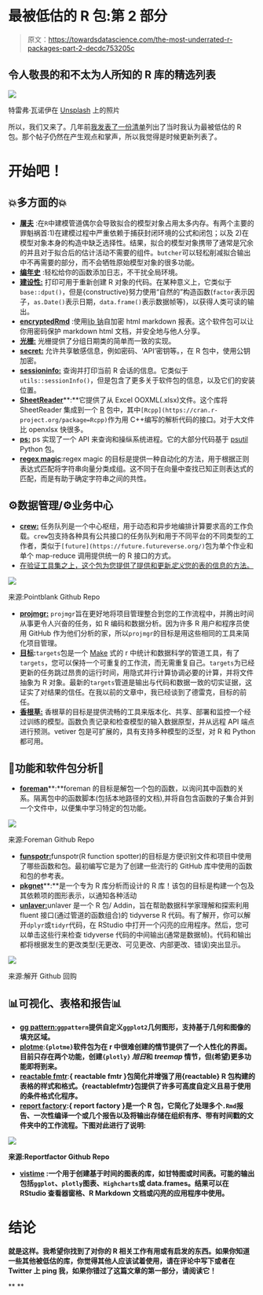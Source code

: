 # 最被低估的 R 包:第 2 部分

> 原文：<https://towardsdatascience.com/the-most-underrated-r-packages-part-2-decdc753205c>

## 令人敬畏的和不太为人所知的 R 库的精选列表

![](img/2f7d216da3fc79c17606115395879935.png)

特雷弗·瓦诺伊在 [Unsplash](https://unsplash.com?utm_source=medium&utm_medium=referral) 上的照片

所以，我们又来了。几年前[我发表了一份清单](/the-most-underrated-r-packages-254e4a6516a1)列出了当时我认为最被低估的 R 包。那个帖子仍然在产生观点和掌声，所以我觉得是时候更新列表了。

# 开始吧！

## 💥多方面的💥

*   [**屠夫**](https://github.com/tidymodels/butcher) :在`R`中建模管道偶尔会导致拟合的模型对象占用太多内存。有两个主要的罪魁祸首:1)在建模过程中严重依赖于捕获封闭环境的公式和闭包；以及 2)在模型对象本身的构造中缺乏选择性。结果，拟合的模型对象携带了通常是冗余的并且对于拟合后的估计活动不需要的组件。`butcher`可以轻松削减拟合输出中不再需要的部分，而不会牺牲原始模型对象的很多功能。
*   [**编年史**](https://github.com/b-rodrigues/chronicler) :轻松给你的函数添加日志，不干扰全局环境。
*   [**建设性:**](https://github.com/cynkra/constructive) 打印可用于重新创建 R 对象的代码。在某种意义上，它类似于`base::dput()`，但是{constructive}努力使用“自然的”构造函数(`factor`表示因子，`as.Date()`表示日期，`data.frame()`表示数据帧等)，以获得人类可读的输出。
*   [**encryptedRmd**](https://github.com/dirkschumacher/encryptedRmd) :使用[lib 钠](https://doc.libsodium.org/)自加密 html markdown 报表。这个软件包可以让你用密码保护 markdown html 文档，并安全地与他人分享。
*   [**光栅:**](https://github.com/reconverse/grates) 光栅提供了分组日期类的简单而一致的实现。
*   [**secret:**](https://github.com/gaborcsardi/secret) 允许共享敏感信息，例如密码、‘API’密钥等。，在 R 包中，使用公钥加密。
*   [**sessioninfo:**](https://github.com/r-lib/sessioninfo) 查询并打印当前 R 会话的信息。它类似于`utils::sessionInfo()`，但是包含了更多关于软件包的信息，以及它们的安装位置。
*   [**SheetReader**](https://github.com/fhenz/SheetReader-r)**:**它提供了从 Excel OOXML(.xlsx)文件。这个库将 SheetReader 集成到一个 [R](https://www.r-project.org/) 包中，其中`[Rcpp](https://cran.r-project.org/package=Rcpp)`作为用 C++编写的解析代码的接口。对于大文件比 openxlsx 快很多。
*   [**ps:**](https://github.com/r-lib/ps) ps 实现了一个 API 来查询和操纵系统进程。它的大部分代码基于 [psutil](https://github.com/giampaolo/psutil) Python 包。
*   [**regex magic**](https://github.com/jonocarroll/regexmagic):regex magic 的目标是提供一种自动化的方法，用于根据正则表达式匹配将字符串向量分类成组。这不同于在向量中查找已知正则表达式的匹配，而是有助于确定字符串之间的共性。

## ⚙️数据管理/⚙️业务中心

*   [**crew:**](https://github.com/wlandau/crew) 任务队列是一个中心枢纽，用于动态和异步地编排计算要求高的工作负载。`crew`包支持各种具有公共接口的任务队列和用于不同平台的不同类型的工作者，类似于`[future](https://future.futureverse.org/)`包为单个作业和单个 map-reduce 调用提供统一的 R 接口的方式。
*   [在验证工具集之上，这个包为您提供了提供和更新*定义*您的表的信息的方法。](https://github.com/rich-iannone/pointblank/)

![](img/1015508b7cbba3cb594e966e0bb682eb.png)

来源:Pointblank Github Repo

*   [**projmgr:**](https://github.com/emilyriederer/projmgr) `projmgr`旨在更好地将项目管理整合到您的工作流程中，并腾出时间从事更令人兴奋的任务，如 R 编码和数据分析。因为许多 R 用户和程序员使用 GitHub 作为他们分析的家，所以`projmgr`的目标是用这些相同的工具来简化项目管理。
*   [**目标**](https://github.com/ropensci/targets)**:**`targets`包是一个 [Make](https://www.gnu.org/software/make/) 式的 r 中统计和数据科学的管道工具，有了`targets`，您可以保持一个可重复的工作流，而无需重复自己。`targets`为已经更新的任务跳过昂贵的运行时间，用隐式并行计算协调必要的计算，并将文件抽象为 R 对象。最新的`targets`管道是输出与代码和数据一致的切实证据，这证实了对结果的信任。在我以前的文章中，我已经谈到了德雷克，目标的前任。
*   [**香根草:**](https://github.com/rstudio/vetiver-r) 香根草的目标是提供流畅的工具来版本化、共享、部署和监控一个经过训练的模型。函数负责记录和检查模型的输入数据原型，并从远程 API 端点进行预测。vetiver 包是可扩展的，具有支持多种模型的泛型，对 R 和 Python 都可用。

## 🧐功能和软件包分析🧐

*   [**foreman**](https://github.com/yonicd/foreman)**:**foreman 的目标是解包一个包的函数，以询问其中函数的关系。隔离包中的函数脚本(包括本地路径的文档),并将自包含函数的子集合并到一个文件中，以便集中学习特定的包功能。

![](img/383dd3e9d8f206b70a73757a22a71d6c.png)

来源:Foreman Github Repo

*   [**funspotr:**](https://github.com/brshallo/funspotr)funspotr(R function spotter)的目标是方便识别文件和项目中使用了哪些函数和包。最初编写它是为了创建一些流行的 GitHub 库中使用的函数和包的参考表。
*   [**pkgnet**](https://github.com/uptake/pkgnet)**:**是一个专为 R 库分析而设计的 R 库！该包的目标是构建一个包及其依赖项的图形表示，以通知各种活动
*   [**unlaver:**](https://github.com/nischalshrestha/Unravel)unlaver 是一个 R 包/ Addin，旨在帮助数据科学家理解和探索利用 fluent 接口(通过管道的函数组合)的 tidyverse R 代码。有了解开，你可以解开`dplyr`或`tidyr`代码，在 RStudio 中打开一个闪亮的应用程序。然后，您可以单击这些行来检查 tidyverse 代码的中间输出(通常是数据帧)。代码和输出都将根据发生的更改类型(无更改、可见更改、内部更改、错误)突出显示。

![](img/38c35d36203de41f1428d5b96560ce9c.png)

来源:解开 Github 回购

## 📊可视化、表格和报告📊

*   [**gg pattern:**](https://github.com/coolbutuseless/ggpattern)**`ggpattern`提供自定义`ggplot2`几何图形，支持基于几何和图像的填充区域。**
*   **[**plotme**](https://github.com/yogevherz/plotme)**:**`{plotme}`软件包为在 r 中很难创建的情节提供了一个人性化的界面。目前只存在两个功能，创建`{plotly}` *旭日*和 *treemap* 情节，但(希望)更多功能即将到来。**
*   **[**reactable fmtr**](https://github.com/kcuilla/reactablefmtr)**:**{ reactable fmtr }包简化并增强了用{reactable} R 包构建的表格的样式和格式。{reactablefmtr}包提供了许多可高度自定义且易于使用的条件格式化程序。**
*   **[**report factory**](https://github.com/reconverse/reportfactory):{ report factory }是一个 R 包，它简化了处理多个`.Rmd`报告、一次性编译一个或几个报告以及将输出存储在组织有序、带有时间戳的文件夹中的工作流程。下图对此进行了说明:**

**![](img/d3b581edcaeb2c588157d83b8bad650a.png)**

**来源:Reportfactor Github Repo**

*   **[**vistime**](https://github.com/shosaco/vistime) :一个用于创建基于时间的图表的库，如甘特图或时间表。可能的输出包括`ggplot`、`plotly`图表、`Highcharts`或 data.frames。结果可以在 RStudio 查看器窗格、R Markdown 文档或闪亮的应用程序中使用。**

# **结论**

**就是这样。我希望你找到了对你的 R 相关工作有用或有启发的东西。如果你知道一些其他被低估的库，你觉得其他人应该试着使用，请在评论中写下或者在 Twitter 上 ping 我，如果你错过了这篇文章的第一部分，请阅读它！**

**</the-most-underrated-r-packages-254e4a6516a1> **
